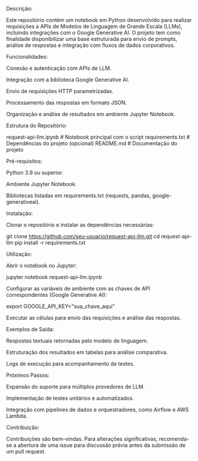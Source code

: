 Descrição:

Este repositório contém um notebook em Python desenvolvido para realizar requisições a APIs de Modelos de Linguagem de Grande Escala (LLMs), incluindo integrações com o Google Generative AI.
O projeto tem como finalidade disponibilizar uma base estruturada para envio de prompts, análise de respostas e integração com fluxos de dados corporativos.

Funcionalidades:

Conexão e autenticação com APIs de LLM.

Integração com a biblioteca Google Generative AI.

Envio de requisições HTTP parametrizadas.

Processamento das respostas em formato JSON.

Organização e análise de resultados em ambiente Jupyter Notebook.

Estrutura do Repositório:

request-api-llm.ipynb   # Notebook principal com o script
requirements.txt        # Dependências do projeto (opcional)
README.md               # Documentação do projeto

Pré-requisitos: 

Python 3.9 ou superior.

Ambiente Jupyter Notebook.

Bibliotecas listadas em requirements.txt (requests, pandas, google-generativeai).

Instalação:

Clonar o repositório e instalar as dependências necessárias:

git clone https://github.com/seu-usuario/request-api-llm.git
cd request-api-llm
pip install -r requirements.txt

Utilização:

Abrir o notebook no Jupyter:

jupyter notebook request-api-llm.ipynb


Configurar as variáveis de ambiente com as chaves de API correspondentes (Google Generative AI):

export GOOGLE_API_KEY="sua_chave_aqui"


Executar as células para envio das requisições e análise das respostas.

Exemplos de Saída:

Respostas textuais retornadas pelo modelo de linguagem.

Estruturação dos resultados em tabelas para análise comparativa.

Logs de execução para acompanhamento de testes.

Próximos Passos:

Expansão do suporte para múltiplos provedores de LLM.

Implementação de testes unitários e automatizados.

Integração com pipelines de dados e orquestradores, como Airflow e AWS Lambda.

Contribuição:

Contribuições são bem-vindas. Para alterações significativas, recomenda-se a abertura de uma issue para discussão prévia antes da submissão de um pull request.
